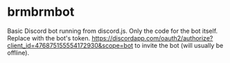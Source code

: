 # brmbrmbot
Basic Discord bot running from discord.js. Only the code for the bot itself.
Replace <bot-token> with the bot's token.
https://discordapp.com/oauth2/authorize?client_id=476875155554172930&scope=bot to invite the bot (will usually be offline).
